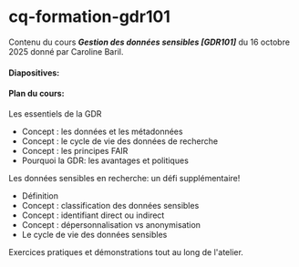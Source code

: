# **cq-formation-gdr101**



Contenu du cours ***Gestion des données sensibles \[GDR101]*** du 16 octobre 2025 donné par Caroline Baril.



#### **Diapositives:**





#### **Plan du cours:**



Les essentiels de la GDR

* Concept : les données et les métadonnées
* Concept : le cycle de vie des données de recherche
* Concept : les principes FAIR
* Pourquoi la GDR: les avantages et politiques



Les données sensibles en recherche: un défi supplémentaire!

* Définition
* Concept : classification des données sensibles
* Concept : identifiant direct ou indirect
* Concept : dépersonnalisation vs anonymisation
* Le cycle de vie des données sensibles



Exercices pratiques et démonstrations tout au long de l'atelier.

